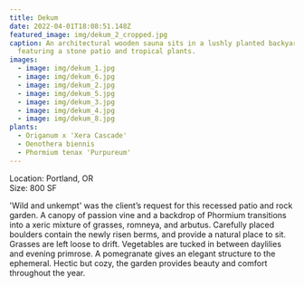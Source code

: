 ```yaml
---
title: Dekum
date: 2022-04-01T18:08:51.148Z
featured_image: img/dekum_2_cropped.jpg
caption: An architectural wooden sauna sits in a lushly planted backyard,
  featuring a stone patio and tropical plants.
images:
  - image: img/dekum_1.jpg
  - image: img/dekum_6.jpg
  - image: img/dekum_2.jpg
  - image: img/dekum_5.jpg
  - image: img/dekum_3.jpg
  - image: img/dekum_4.jpg
  - image: img/dekum_8.jpg
plants:
  - Origanum x 'Xera Cascade'
  - Oenothera biennis
  - Phormium tenax 'Purpureum'
---
```

L﻿ocation: Portland, OR\
S﻿ize: 800 SF

'Wild and unkempt' was the client’s request for this recessed patio and rock garden. A canopy of passion vine and a backdrop of Phormium transitions into a xeric mixture of grasses, romneya, and arbutus. Carefully placed boulders contain the newly risen berms, and provide a natural place to sit. Grasses are left loose to drift. Vegetables are tucked in between daylilies and evening primrose. A pomegranate gives an elegant structure to the ephemeral. Hectic but cozy, the garden provides beauty and comfort throughout the year.